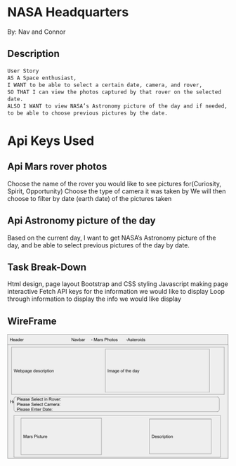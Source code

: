 # NASA Headquarters
By: Nav and Connor
## Description
```
User Story
AS A Space enthusiast, 
I WANT to be able to select a certain date, camera, and rover,
SO THAT I can view the photos captured by that rover on the selected date.
ALSO I WANT to view NASA’s Astronomy picture of the day and if needed, to be able to choose previous pictures by the date.
```
# Api Keys Used

## Api Mars rover photos

Choose the name of the rover you would like to see pictures for(Curiosity, Spirit, Opportunity) Choose the type of camera it was taken by We will then choose to filter by date (earth date) of the pictures taken

## Api Astronomy picture of the day

Based on the current day, I want to get NASA’s Astronomy picture of the day, and be able to select previous pictures of the day by date.

## Task Break-Down
Html design, page layout
Bootstrap and CSS styling
Javascript making page interactive
Fetch API keys for the information we would like to display
Loop through information to display the info we would like display

## WireFrame

![alt](./assets/images/wireframe%20for%20project%20%231.png)